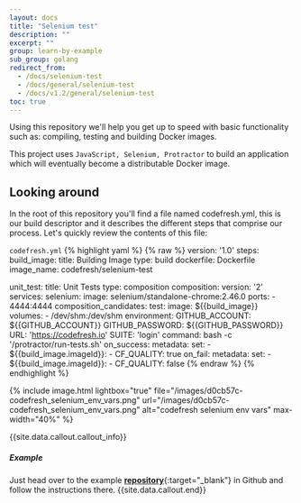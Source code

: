 ```yaml
---
layout: docs
title: "Selenium test"
description: ""
excerpt: ""
group: learn-by-example
sub_group: golang
redirect_from:
  - /docs/selenium-test
  - /docs/general/selenium-test
  - /docs/v1.2/general/selenium-test
toc: true
---
```

Using this repository we'll help you get up to speed with basic functionality such as: compiling, testing and building Docker images.

This project uses `JavaScript, Selenium, Protractor` to build an application which will eventually become a distributable Docker image.
 
## Looking around
In the root of this repository you'll find a file named codefresh.yml, this is our build descriptor and it describes the different steps that comprise our process. Let's quickly review the contents of this file:

  `codefresh.yml`
{% highlight yaml %}
{% raw %}
version: '1.0'
steps:
  build_image:
    title: Building Image
    type: build
    dockerfile: Dockerfile
    image_name: codefresh/selenium-test

  unit_test:
    title: Unit Tests
    type: composition
    composition:
      version: '2'
      services:
        selenium:
          image: selenium/standalone-chrome:2.46.0
          ports:
            - 4444:4444
    composition_candidates:
      test:
        image: ${{build_image}}
        volumes:
          - /dev/shm:/dev/shm
        environment:
          GITHUB_ACCOUNT: ${{GITHUB_ACCOUNT}}
          GITHUB_PASSWORD: ${{GITHUB_PASSWORD}}
          URL: 'https://codefresh.io'
          SUITE: 'login'
        command: bash -c '/protractor/run-tests.sh'
    on_success:
      metadata:
        set:
          - ${{build_image.imageId}}:
            - CF_QUALITY: true
    on_fail:
      metadata:
        set:
          - ${{build_image.imageId}}:
            - CF_QUALITY: false
{% endraw %}
{% endhighlight %}

{% include image.html 
lightbox="true" 
file="/images/d0cb57c-codefresh_selenium_env_vars.png" 
url="/images/d0cb57c-codefresh_selenium_env_vars.png" 
alt="codefresh selenium env vars" 
max-width="40%" 
%}

{{site.data.callout.callout_info}}
##### Example

Just head over to the example [__repository__](https://github.com/codefreshdemo/cf-example-selenium-test){:target="_blank"} in Github and follow the instructions there. 
{{site.data.callout.end}}
